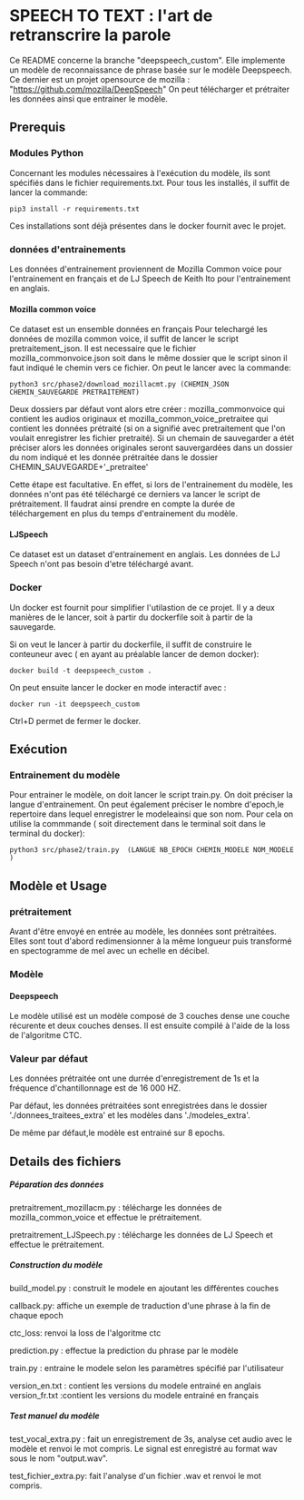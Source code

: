 # SPEECH TO TEXT : l'art de retranscrire la parole

Ce README concerne la branche "deepspeech_custom". Elle implemente un modèle de reconnaissance de phrase basée sur le modèle Deepspeech. Ce dernier est un projet opensource de mozilla : "https://github.com/mozilla/DeepSpeech"
On peut télécharger et prétraiter les données ainsi que entrainer le modèle.

## Prerequis


### Modules Python
Concernant les modules nécessaires à l'exécution du modèle, ils sont spécifiés dans le fichier requirements.txt.
Pour tous les installés, il suffit de lancer la commande:
```
pip3 install -r requirements.txt
```
Ces installations sont déjà présentes dans le docker fournit avec le projet.


### données d'entrainements

Les données d'entrainement proviennent de Mozilla Common voice pour l'entrainement en français et de LJ Speech de Keith Ito pour l'entrainement en anglais.

#### Mozilla common voice

Ce dataset est un ensemble données en français
Pour telechargé les données de mozilla common voice, il suffit de lancer le script pretraitement_json. Il est necessaire que le fichier mozilla_commonvoice.json soit dans le même dossier que le script sinon il faut indiqué le chemin vers ce fichier.
On peut le lancer avec la commande:
```
python3 src/phase2/download_mozillacmt.py (CHEMIN_JSON CHEMIN_SAUVEGARDE PRETRAITEMENT)
```
Deux dossiers par défaut vont alors etre créer : mozilla_commonvoice qui contient les audios originaux et mozilla_common_voice_pretraitee qui contient les données prétraité (si on a signifié avec pretraitement que l'on voulait enregistrer les fichier pretraité). Si un chemain de sauvegarder a étét préciser alors les données originales seront sauvergardées dans un dossier du nom indiqué et les donnée prétraitée dans le dossier CHEMIN_SAUVEGARDE+'_pretraitee'

Cette étape est facultative. En effet, si lors de l'entrainement du modèle, les données n'ont pas été téléchargé ce derniers va lancer le script de prétraitement. Il faudrat ainsi prendre en compte la durée de téléchargement en plus du temps d'entrainement du modèle.

#### LJSpeech
Ce dataset est un dataset d'entrainement en anglais.
Les données de LJ Speech n'ont pas besoin d'etre téléchargé avant.


### Docker 

Un docker est fournit pour simplifier l'utilastion de ce projet.
Il y a deux manières de le lancer, soit à partir du dockerfile soit à partir de la sauvegarde.

Si on veut le lancer à partir du dockerfile, il suffit de construire le conteuneur avec ( en ayant au préalable lancer de demon docker):
```
docker build -t deepspeech_custom .
```
On peut ensuite lancer le docker en mode interactif avec :
```
docker run -it deepspeech_custom
```
Ctrl+D permet de fermer le docker.

## Exécution

### Entrainement du modèle

Pour entrainer le modèle, on doit lancer le script train.py.  On doit préciser la langue d'entrainement. On peut également  préciser le nombre d'epoch,le repertoire dans lequel enregistrer le modeleainsi que son nom. Pour cela on utilise la commmande ( soit directement dans le terminal soit dans le terminal du docker):
```
python3 src/phase2/train.py  (LANGUE NB_EPOCH CHEMIN_MODELE NOM_MODELE )
```



## Modèle et Usage

### prétraitement

Avant d'être envoyé en entrée au modèle, les données sont prétraitées. Elles sont tout d'abord redimensionner à la même longueur puis transformé en spectogramme de mel avec un echelle en décibel.

### Modèle

#### Deepspeech 
Le modèle utilisé est un modèle composé de 3 couches dense une couche récurente et deux couches denses. Il est ensuite compilé à l'aide de la loss de l'algoritme CTC.

### Valeur par défaut

Les données prétraitée ont une durrée d'enregistrement de 1s et la fréquence d'chantillonnage est de 16 000 HZ.

Par défaut, les données prétraitées sont enregistrées dans le dossier './donnees_traitees_extra' et les modèles dans './modeles_extra'.

De même par défaut,le modèle est entrainé sur 8 epochs.



## Details des fichiers

##### Péparation des données
pretraitrement_mozillacm.py : télécharge les données de mozilla_common_voice et effectue le prétraitement.

pretraitrement_LJSpeech.py : télécharge les données de LJ Speech et effectue le prétraitement.

##### Construction du modèle
build_model.py : construit le modele en ajoutant les différentes couches

callback.py: affiche un exemple de traduction d'une phrase à la fin de chaque epoch

ctc_loss: renvoi la loss de l'algoritme ctc

prediction.py : effectue la prediction du phrase par le modèle

train.py : entraine le modele selon les paramètres spécifié par l'utilisateur

version_en.txt : contient les versions du modele entrainé en anglais
version_fr.txt :contient les versions du modele entrainé en français


##### Test manuel du modèle
test_vocal_extra.py : fait un enregistrement de 3s, analyse cet audio avec le modèle et renvoi le mot compris. Le signal est enregistré au format wav sous le nom "output.wav".

test_fichier_extra.py: fait l'analyse d'un fichier .wav  et renvoi le mot compris.

